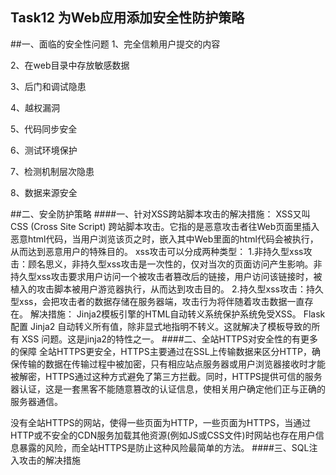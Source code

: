 ﻿Task12 为Web应用添加安全性防护策略
----------------------
##一、面临的安全性问题
1、完全信赖用户提交的内容

2、在web目录中存放敏感数据

3、后门和调试隐患

4、越权漏洞

5、代码同步安全

6、测试环境保护

7、检测机制层次隐患

8、数据来源安全

##二、安全防护策略
####一、针对XSS跨站脚本攻击的解决措施：
XSS又叫CSS  (Cross Site Script)     跨站脚本攻击。它指的是恶意攻击者往Web页面里插入恶意html代码，当用户浏览该页之时，嵌入其中Web里面的html代码会被执行，从而达到恶意用户的特殊目的。
xss攻击可以分成两种类型：
1.非持久型xss攻击：顾名思义，非持久型xss攻击是一次性的，仅对当次的页面访问产生影响。非持久型xss攻击要求用户访问一个被攻击者篡改后的链接，用户访问该链接时，被植入的攻击脚本被用户游览器执行，从而达到攻击目的。
2.持久型xss攻击：持久型xss，会把攻击者的数据存储在服务器端，攻击行为将伴随着攻击数据一直存在。
解决措施：
Jinja2模板引擎的HTML自动转义系统保护系统免受XSS。
Flask 配置 Jinja2 自动转义所有值，除非显式地指明不转义。这就解决了模板导致的所有 XSS 问题。这是jinja2的特性之一。
####二、全站HTTPS对安全性的有更多的保障
全站HTTPS更安全，HTTPS主要通过在SSL上传输数据来区分HTTP，确保传输的数据在传输过程中被加密，只有相应站点服务器或用户浏览器接收时才能被解密，HTTPS通过这种方式避免了第三方拦截。同时，HTTPS提供可信的服务器认证，这是一套黑客不能随意篡改的认证信息，使相关用户确定他们正与正确的服务器通信。

没有全站HTTPS的网站，使得一些页面为HTTP，一些页面为HTTPS，当通过HTTP或不安全的CDN服务加载其他资源(例如JS或CSS文件)时网站也存在用户信息暴露的风险，而全站HTTPS是防止这种风险最简单的方法。
####三、SQL注入攻击的解决措施







